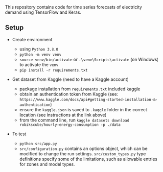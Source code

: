 This repository contains code for time series forecasts of electricity demand using TensorFlow and Keras.

## Setup
- Create environment
  - using `Python 3.8.0`
  - `python -m venv venv`
  - `source venv/bin/activate` or `.\venv\Scripts\activate` (on Windows) to activate the `venv`
  - `pip install -r requirements.txt`

- Get dataset from Kaggle (need to have a Kaggle account)
  - package installation from `requirements.txt` included kaggle
  - obtain an authentication token from Kaggle (see: `https://www.kaggle.com/docs/api#getting-started-installation-&-authentication`)
  - ensure the `kaggle.json` is saved to `.kaggle` folder in the correct location (see instructions at the link above)
  - from the command line, run `kaggle datasets download robikscube/hourly-energy-consumption -p ./data`

- To test
  - `python src/app.py`
  - `src/configuration.py` contains an options object, which can be modified to change the run settings.  `src/custom_types.py` type definitions specify some of the limitations, such as allowable entries for zones and model types.

